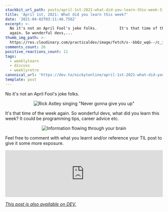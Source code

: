 ```yaml
---
stackbit_url_path: posts/april-1st-2021-what-did-you-learn-this-week-3if3
title: 'April 1st, 2021: What did you learn this week?'
date: '2021-04-02T03:11:46.756Z'
excerpt: >-
  No it's not an April Fool's joke folks.          It's that time of the week
  again. So wonderful devs,...
thumb_img_path: >-
  https://res.cloudinary.com/practicaldev/image/fetch/s--bbQz_wqG--/c_imagga_scale,f_auto,fl_progressive,h_420,q_auto,w_1000/https://dev-to-uploads.s3.amazonaws.com/uploads/articles/b0g8apsh3wwzccoejiln.jpeg
comments_count: 26
positive_reactions_count: 11
tags:
  - weeklylearn
  - discuss
  - weeklyretro
canonical_url: 'https://dev.to/nickytonline/april-1st-2021-what-did-you-learn-this-week-3if3'
template: post
---
```

No it's not an April Fool's joke folks.

<center>

![Rick Astley singing "Never gonna give you up"](https://media.giphy.com/media/kFgzrTt798d2w/giphy.gif)

</center>

It's that time of the week again. So wonderful devs, what did you learn this week? It could be programming tips, career advice etc.

<center>

![Information flowing through your brain](https://media.giphy.com/media/qKltgF7Aw515K/giphy.gif)
</center>

Feel free to comment with what you learnt and/or reference your TIL post to give it some more exposure.


<iframe class="liquidTag" src="https://dev.to/embed/tag?args=todayilearned" style="border: 0; width: 100%;"></iframe>


<!--
And remember, if something you learnt was a big win for you, then you know where to drop it as well.👇👇🏻👇🏼👇🏽👇🏾👇🏿


<iframe class="liquidTag" src="https://dev.to/embed/link?args=https%3A%2F%2Fdev.to%2Fdevteam%2Fwhat-was-your-win-this-week-145j" style="border: 0; width: 100%;"></iframe>


<center>

![Price is Right contestant celebrating](https://media.giphy.com/media/gF29UEqBhSoDY8LHKg/giphy.gif)
</center>
-->

*[This post is also available on DEV.](https://dev.to/nickytonline/april-1st-2021-what-did-you-learn-this-week-3if3)*


<script>
const parent = document.getElementsByTagName('head')[0];
const script = document.createElement('script');
script.type = 'text/javascript';
script.src = 'https://cdnjs.cloudflare.com/ajax/libs/iframe-resizer/4.1.1/iframeResizer.min.js';
script.charset = 'utf-8';
script.onload = function() {
    window.iFrameResize({}, '.liquidTag');
};
parent.appendChild(script);
</script>    
